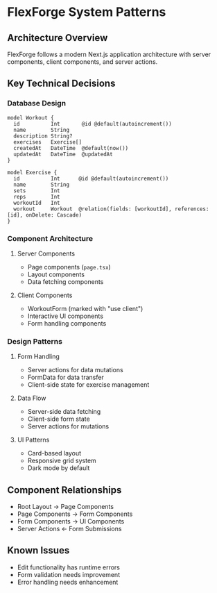 # FlexForge System Patterns

## Architecture Overview
FlexForge follows a modern Next.js application architecture with server components, client components, and server actions.

## Key Technical Decisions

### Database Design
```prisma
model Workout {
  id          Int       @id @default(autoincrement())
  name        String
  description String?
  exercises   Exercise[]
  createdAt   DateTime  @default(now())
  updatedAt   DateTime  @updatedAt
}

model Exercise {
  id          Int      @id @default(autoincrement())
  name        String
  sets        Int
  reps        Int
  workoutId   Int
  workout     Workout  @relation(fields: [workoutId], references: [id], onDelete: Cascade)
}
```

### Component Architecture
1. Server Components
   - Page components (`page.tsx`)
   - Layout components
   - Data fetching components

2. Client Components
   - WorkoutForm (marked with "use client")
   - Interactive UI components
   - Form handling components

### Design Patterns
1. Form Handling
   - Server actions for data mutations
   - FormData for data transfer
   - Client-side state for exercise management

2. Data Flow
   - Server-side data fetching
   - Client-side form state
   - Server actions for mutations

3. UI Patterns
   - Card-based layout
   - Responsive grid system
   - Dark mode by default

## Component Relationships
- Root Layout → Page Components
- Page Components → Form Components
- Form Components → UI Components
- Server Actions ← Form Submissions

## Known Issues
- Edit functionality has runtime errors
- Form validation needs improvement
- Error handling needs enhancement
